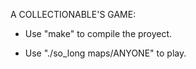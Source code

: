   A COLLECTIONABLE'S GAME:

- Use "make" to compile the proyect.

- Use "./so_long maps/ANYONE" to play.
